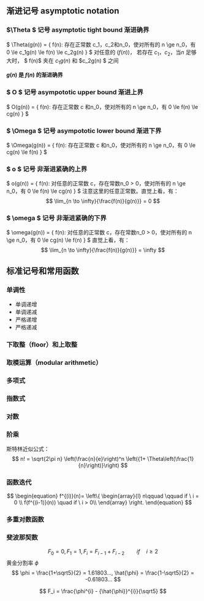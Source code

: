 

## 渐进记号  asymptotic notation

### $\Theta $ 记号  asymptotic tight bound 渐进确界
$ \Theta(g(n)) = \{ f(n): 存在正常数 c_1，c_2和n_0，使对所有的 n \ge n_0，有 0 \le c_1g(n) \le f(n) \le c_2g(n) \} $
对任意的 $(f(n))$， 若存在 $c_1$，$c_2$，当$n$ 足够大时， $ f(n)$ 夹在 $c_1g(n)$ 和 $c_2g(n) $ 之间

**$g(n)$ 是 $f(n)$ 的渐进确界**

### $ O $ 记号  asympototic upper bound 渐进上界
$ O(g(n)) = \{ f(n): 存在正常数 c 和n_0，使对所有的 n \ge n_0，有 0 \le  f(n) \le cg(n) \} $

### $ \Omega $ 记号 asympototic lower bound 渐进下界
$ \Omega(g(n)) = \{ f(n): 存在正常数 c 和n_0，使对所有的 n \ge n_0，有 0  \le cg(n) \le  f(n) \} $

### $ o $ 记号  非渐进紧确的上界
$ o(g(n)) = \{ f(n): 对任意的正常数 c，存在常数n_0 > 0，使对所有的 n \ge n_0，有 0 \le  f(n) \le cg(n) \} $
注意这里的任意正常数。直觉上看，有：$$ \lim_{n \to \infty}{\frac{f(n)}{g(n)}} = 0 $$

### $ \omega $ 记号   非渐进紧确的下界
$ \omega(g(n)) = \{ f(n): 对任意的正常数 c，存在常数n_0 > 0，使对所有的 n \ge n_0，有 0 \le cg(n) \le  f(n) \} $
直觉上看，有：$$ \lim_{n \to \infty}{\frac{f(n)}{g(n)}} = \infty $$

## 标准记号和常用函数
### 单调性
- 单调递增
- 单调递减
- 严格递增
- 严格递减

### 下取整（floor）和上取整
### 取模运算（modular arithmetic）
### 多项式
### 指数式
### 对数
### 阶乘
斯特林近似公式：
$$ n! = \sqrt{2\pi n} \left(\frac{n}{e}\right)^n \left({1+ \Theta\left(\frac{1}{n}\right)}\right) $$
### 函数迭代
$$
\begin{equation}
f^{(i)}(n)= \left\{
\begin{array}{l}
n\qquad \qquad if \ i = 0 \\
f(f^{(i-1)}(n)) \quad if \ i > 0\\
\end{array} \right.
\end{equation}
$$
### 多重对数函数
### 斐波那契数
$$ F_0 = 0, F_1 = 1, F_i = F_{i-1} + F_{i-2} \qquad if \quad i \ge 2 $$
黄金分割率 $\phi$
$$ \phi = \frac{1+\sqrt5}{2} = 1.61803..., \hat{\phi} = \frac{1-\sqrt5}{2} = -0.61803...  $$

$$ F_i = \frac{\phi^{i} - {\hat{\phi}}^{i}}{\sqrt5} $$
